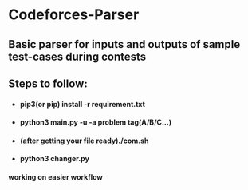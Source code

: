 # Codeforces-Parser
## Basic parser for inputs and outputs of sample test-cases during contests

## Steps to follow:
  - #### pip3(or pip) install -r requirement.txt
  - #### python3 main.py -u <content url> -a problem tag(A/B/C...)
  - #### (after getting  your file ready)./com.sh
  - #### python3 changer.py
 
#### working on easier workflow
